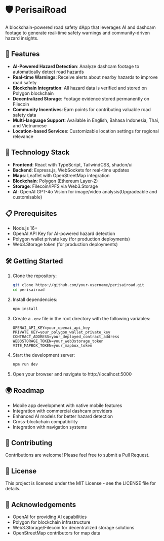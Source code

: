 # 🛡️ PerisaiRoad

A blockchain-powered road safety dApp that leverages AI and dashcam footage to generate real-time safety warnings and community-driven hazard insights.

## 🌟 Features

- **AI-Powered Hazard Detection**: Analyze dashcam footage to automatically detect road hazards
- **Real-time Warnings**: Receive alerts about nearby hazards to improve road safety
- **Blockchain Integration**: All hazard data is verified and stored on Polygon blockchain
- **Decentralized Storage**: Footage evidence stored permanently on Filecoin
- **Community Incentives**: Earn points for contributing valuable road safety data
- **Multi-language Support**: Available in English, Bahasa Indonesia, Thai, and Vietnamese
- **Location-based Services**: Customizable location settings for regional relevance

## 🚀 Technology Stack

- **Frontend**: React with TypeScript, TailwindCSS, shadcn/ui
- **Backend**: Express.js, WebSockets for real-time updates
- **Maps**: Leaflet with OpenStreetMap integration
- **Blockchain**: Polygon (Ethereum Layer-2)
- **Storage**: Filecoin/IPFS via Web3.Storage
- **AI**: OpenAI GPT-4o Vision for image/video analysis(Upgradeable and customisable)

## 📋 Prerequisites

- Node.js 16+
- OpenAI API Key for AI-powered hazard detection
- Polygon wallet private key (for production deployments)
- Web3.Storage token (for production deployments)

## 🛠️ Getting Started

1. Clone the repository:
   ```bash
   git clone https://github.com/your-username/perisairoad.git
   cd perisairoad
   ```

2. Install dependencies:
   ```bash
   npm install
   ```

3. Create a `.env` file in the root directory with the following variables:
   ```
   OPENAI_API_KEY=your_openai_api_key
   PRIVATE_KEY=your_polygon_wallet_private_key
   CONTRACT_ADDRESS=your_deployed_contract_address
   WEB3STORAGE_TOKEN=your_web3storage_token
   VITE_MAPBOX_TOKEN=your_mapbox_token
   ```

4. Start the development server:
   ```bash
   npm run dev
   ```

5. Open your browser and navigate to http://localhost:5000

## 🌍 Roadmap

- Mobile app development with native mobile features
- Integration with commercial dashcam providers
- Enhanced AI models for better hazard detection
- Cross-blockchain compatibility
- Integration with navigation systems

## 🤝 Contributing

Contributions are welcome! Please feel free to submit a Pull Request.

## 📄 License

This project is licensed under the MIT License - see the LICENSE file for details.

## 🙏 Acknowledgements

- OpenAI for providing AI capabilities
- Polygon for blockchain infrastructure
- Web3.Storage/Filecoin for decentralized storage solutions
- OpenStreetMap contributors for map data
